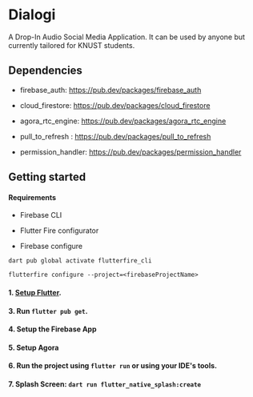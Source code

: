 # Dialogi

A Drop-In Audio Social Media Application. It can be used by anyone but currently tailored for KNUST students.

## Dependencies

- firebase_auth: https://pub.dev/packages/firebase_auth

- cloud_firestore: https://pub.dev/packages/cloud_firestore

- agora_rtc_engine: https://pub.dev/packages/agora_rtc_engine

- pull_to_refresh : https://pub.dev/packages/pull_to_refresh

- permission_handler: https://pub.dev/packages/permission_handler

## Getting started

#### Requirements

- Firebase CLI
- Flutter Fire configurator

- Firebase configure

`dart pub global activate flutterfire_cli`

`flutterfire configure --project=<firebaseProjectName>`

#### 1. [Setup Flutter](https://flutter.dev/docs/get-started/install).

#### 3. Run `flutter pub get`.

#### 4. Setup the Firebase App

#### 5. Setup Agora

#### 6. Run the project using `flutter run` or using your IDE's tools.

#### 7. Splash Screen: `dart run flutter_native_splash:create`
